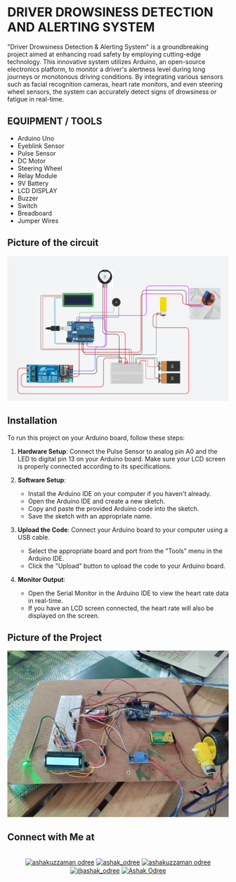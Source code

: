 # DRIVER DROWSINESS DETECTION AND ALERTING SYSTEM

"Driver Drowsiness Detection & Alerting System" is a
groundbreaking project aimed at enhancing road safety by employing cutting-edge
technology. This innovative system utilizes Arduino, an open-source electronics
platform, to monitor a driver's alertness level during long journeys or monotonous
driving conditions. By integrating various sensors such as facial recognition
cameras, heart rate monitors, and even steering wheel sensors, the system can
accurately detect signs of drowsiness or fatigue in real-time.


## EQUIPMENT / TOOLS

* Arduino Uno
* Eyeblink Sensor
* Pulse Sensor
* DC Motor
* Steering Wheel
* Relay Module
* 9V Battery
* LCD DISPLAY
* Buzzer
* Switch
* Breadboard
* Jumper Wires

## Picture of the circuit 

![alt text](https://github.com/ashak-odree/CSE360_Project/blob/main/360_project.png "Optional title")

## Installation

To run this project on your Arduino board, follow these steps:

1. **Hardware Setup**: Connect the Pulse Sensor to analog pin A0 and the LED to digital pin 13 on your Arduino board. Make sure your LCD screen is properly connected according to its specifications.

2. **Software Setup**:
   - Install the Arduino IDE on your computer if you haven't already.
   - Open the Arduino IDE and create a new sketch.
   - Copy and paste the provided Arduino code into the sketch.
   - Save the sketch with an appropriate name.

3. **Upload the Code**: Connect your Arduino board to your computer using a USB cable.
   - Select the appropriate board and port from the "Tools" menu in the Arduino IDE.
   - Click the "Upload" button to upload the code to your Arduino board.

4. **Monitor Output**:
   - Open the Serial Monitor in the Arduino IDE to view the heart rate data in real-time.
   - If you have an LCD screen connected, the heart rate will also be displayed on the screen.
  




## Picture of the Project

![alt text](https://github.com/ashak-odree/CSE360_Project/blob/main/Picture%20of%20the%20project.jpg "Optional title")



## <b>Connect with Me at</b>
<br>
<div align='center'>





<a href="https://www.facebook.com/ashak.odree/" target="blank">
<img align="center" src="https://raw.githubusercontent.com/rahuldkjain/github-profile-readme-generator/master/src/images/icons/Social/facebook.svg" alt="ashakuzzaman odree" height="30" width="40" /></a>


<a href="https://www.instagram.com/ashak_odree/" target="blank">
<img align="center" src="https://raw.githubusercontent.com/rahuldkjain/github-profile-readme-generator/master/src/images/icons/Social/instagram.svg" alt="ashak_odree" height="30" width="40" /></a>


<a href="https://www.linkedin.com/in/ashak-odree/" target="blank">
<img align="center" src="https://raw.githubusercontent.com/rahuldkjain/github-profile-readme-generator/master/src/images/icons/Social/linked-in-alt.svg" alt="ashakuzzaman odree" height="30" width="40" /></a>


<a href="https://twitter.com/ashak_odree" target="blank">
<img align="center" src="https://raw.githubusercontent.com/rahuldkjain/github-profile-readme-generator/master/src/images/icons/Social/twitter.svg" alt="@ashak_odree" height="30" width="40" /></a>
	
<a href="https://www.youtube.com/channel/UCs8Y7diPmTt-yyjkv0k7SpQ" target="blank">
<img align="center" src="https://raw.githubusercontent.com/rahuldkjain/github-profile-readme-generator/master/src/images/icons/Social/youtube.svg" alt="Ashak Odree" height="30" width="40" /></a>	
	

